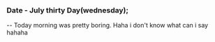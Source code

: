 ### Date - July thirty Day(wednesday);

-- Today morning was pretty boring. Haha i don't know what can i say hahaha